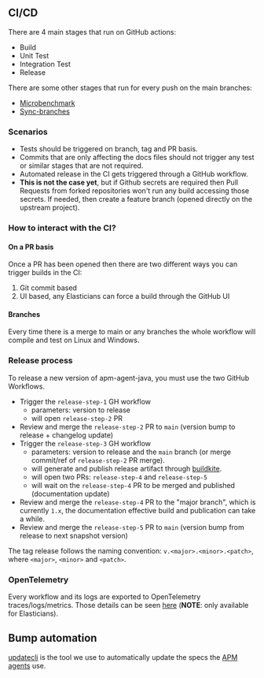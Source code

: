 ## CI/CD

There are 4 main stages that run on GitHub actions:

* Build
* Unit Test
* Integration Test
* Release

There are some other stages that run for every push on the main branches:

* [Microbenchmark](./microbenchmark.yml)
* [Sync-branches](./sync-branches.yml)

### Scenarios

* Tests should be triggered on branch, tag and PR basis.
* Commits that are only affecting the docs files should not trigger any test or similar stages that are not required.
* Automated release in the CI gets triggered through a GitHub workflow.
* **This is not the case yet**, but if Github secrets are required then Pull Requests from forked repositories won't run any build accessing those secrets. If needed, then create a feature branch (opened directly on the upstream project).

### How to interact with the CI?

#### On a PR basis

Once a PR has been opened then there are two different ways you can trigger builds in the CI:

1. Git commit based
1. UI based, any Elasticians can force a build through the GitHub UI

#### Branches

Every time there is a merge to main or any branches the whole workflow will compile and test on Linux and Windows.

### Release process

To release a new version of apm-agent-java, you must use the two GitHub Workflows.

- Trigger the `release-step-1` GH workflow
  - parameters: version to release
  - will open `release-step-2` PR
- Review and merge the `release-step-2` PR to `main` (version bump to release + changelog update)
- Trigger the `release-step-3` GH workflow
  - parameters: version to release and the `main` branch (or merge commit/ref of `release-step-2` PR merge).
  - will generate and publish release artifact through [buildkite](../../.buildkite/README.md).
  - will open two PRs: `release-step-4` and `release-step-5`
  - will wait on the `release-step-4` PR to be merged and published (documentation update)
- Review and merge the `release-step-4` PR to the "major branch", which is currently `1.x`, the documentation effective build and publication can take a while.
- Review and merge the `release-step-5` PR to `main` (version bump from release to next snapshot version)

The tag release follows the naming convention: `v.<major>.<minor>.<patch>`, where `<major>`, `<minor>` and `<patch>`.

### OpenTelemetry

Every workflow and its logs are exported to OpenTelemetry traces/logs/metrics. Those details can be seen [here](https://ela.st/oblt-ci-cd-stats) (**NOTE**: only available for Elasticians).

## Bump automation

[updatecli](https://www.updatecli.io/) is the tool we use to automatically update the specs
the [APM agents](./updatecli.yml) use.
